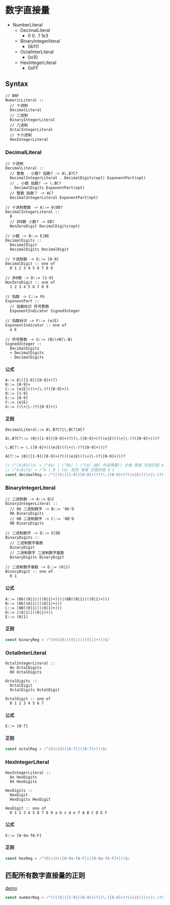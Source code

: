 # 数字直接量

- NumberLiteral
  - DecimalLiteral
    - 0 0. .1 1e3
  - BinaryIntegerIiteral
    - 0b111
  - OctalInterLiteral
    - 0o10
  - HexIntegerLiteral
    - 0xFF

## Syntax

```
// BNF
NumericLiteral ::
  // 十进制
  DecimalLiteral
  // 二进制
  BinaryIntegerLiteral
  // 八进制
  OctalIntegerLiteral
  // 十六进制
  HexIntegerLiteral
```

### DecimalLiteral

```
// 十进制
DecimalLiteral ::
  // 整数 . 小数? 指数? -> A\.B?C?
  DecimalIntegerLiteral . DecimalDigits(opt) ExponentPart(opt)
  // . 小数 指数? -> \.BC?
  . DecimalDigits ExponentPart(opt)
  // 整数 指数？ -> AC?
  DecimalIntegerLiteral ExponentPart(opt)
```

```
// 十进制整数 -> A::= 0|DB?
DecimalIntegerLiteral ::
  0
  // 非0数 小数? -> DB?
  NonZeroDigit DecimalDigits(opt)
```

```
// 小数 -> B::= E|BE
DecimalDigits ::
  DecimalDigit
  DecimalDigits DecimalDigit
```

```
// 十进制数 -> E::= [0-9]
DecimalDigit :: one of
  0 1 2 3 4 5 6 7 8 9
```

```
// 非0数 -> D::= [1-9]
NonZeroDigit :: one of
  1 2 3 4 5 6 7 8 9
```

```
// 指数 -> C::= FG
ExponentPart ::
  // 指数标识 符号整数
  ExponentIndicator SignedInteger
```

```
// 指数标识 -> F::= (e|E)
ExponentIndicator :: one of
  e E
```

```
// 符号整数 -> G::= (B|\+B|\-B)
SignedInteger ::
  DecimalDigits
  + DecimalDigits
  - DecimalDigits
```

#### 公式

```
A::= 0|([1-9]([0-9]+)?)
B::= [0-9]+
C::= (e|E)((\+|\-)?([0-9]+))
D::= [1-9]
E::= [0-9]
F::= (e|E)
G::= ((\+|\-)?([0-9]+))
```

#### 正则

```
DecimalLiteral::= A\.B?C?|\.BC?|AC?

A\.B?C?::= (0|([1-9]([0-9]+)?))\.([0-9]+)?((e|E)((\+|\-)?([0-9]+)))?

\.BC?::= \.([0-9]+)((e|E)((\+|\-)?([0-9]+)))?

AC?::= (0|([1-9]([0-9]+)?))((e|E)((\+|\-)?([0-9]+)))?
```

```js
// /^(A|B|C)$/ = /^A$/ | /^B$/ | /^C$/ ABC 外层需要() 才能 首尾 完全匹配 A|B|C
// /^A|B|C$/ = /^A | B | C$/ 否则 首尾 匹配的是 A C
const decimalReg = /^(((0|([1-9]([0-9]+)?))\.([0-9]+)?((e|E)((\+|\-)?([0-9]+)))?)|(\.([0-9]+)((e|E)((\+|\-)?([0-9]+)))?)|((0|([1-9]([0-9]+)?))((e|E)((\+|\-)?([0-9]+)))?))$/
```

### BinaryIntegerLiteral

```
// 二进制数 -> A::= B|C
BinaryIntegerLiteral ::
  // 0b 二进制数字 -> B::= '0b'D
  0b BinaryDigits
  // 0B 二进制数字 -> C::= '0B'D
  0B BinaryDigits
```

```
// 二进制数字 -> D::= E|DE
BinaryDigits ::
  // 二进制数字基数
  BinaryDigit
  // 二进制数字 二进制数字基数
  BinaryDigits BinaryDigit
```

```
// 二进制数字基数 -> E::= (0|1)
BinaryDigit :: one of
  0 1
```

#### 公式

```
A::= (0b((0|1)|((0|1)+)))|(0B((0|1)|((0|1)+)))
B::= (0b((0|1)|((0|1)+)))
C::= (0B((0|1)|((0|1)+)))
D::= ((0|1)|((0|1)+))
E::= (0|1)
```

#### 正则

```js
const binaryReg = /^(0(b|B)((0|1)|((0|1)+)))$/
```

### OctalInterLiteral

```
OctalIntegerLiteral ::
  0o OctalDigits
  0O OctalDigits

OctalDigits ::
  OctalDigit
  OctalDigits OctalDigit

OctalDigit :: one of
  0 1 2 3 4 5 6 7
```

#### 公式

```
E::= [0-7]
```

#### 正则

```js
const octalReg = /^(0(o|O)([0-7]|([0-7]+)))$/
```

### HexIntegerLiteral

```
HexIntegerLiteral ::
  0x HexDigits
  0X HexDigits

HexDigits ::
  HexDigit
  HexDigits HexDigit

HexDigit :: one of
  0 1 2 3 4 5 6 7 8 9 a b c d e f A B C D E F
```

#### 公式

```
E::= [0-9a-fA-F]
```

#### 正则

```js
const hexReg = /^(0(x|X)([0-9a-fA-F]|([0-9a-fA-F]+)))$/
```

## 匹配所有数字直接量的正则

[demo](./regNumber.js)

```js
const numberReg = /^((((0|([1-9]([0-9]+)?))\.([0-9]+)?((e|E)((\+|\-)?([0-9]+)))?)|(\.([0-9]+)((e|E)((\+|\-)?([0-9]+)))?)|((0|([1-9]([0-9]+)?))((e|E)((\+|\-)?([0-9]+)))?))|(0(b|B)((0|1)|((0|1)+)))|(0(o|O)([0-7]|([0-7]+)))|(0(x|X)([0-9a-fA-F]|([0-9a-fA-F]+))))$/
```
